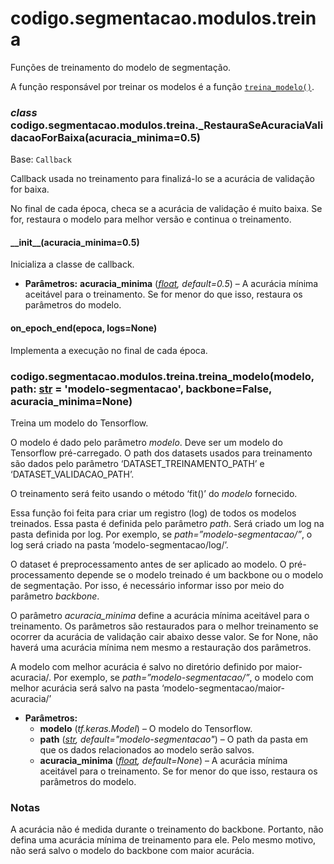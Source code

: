 <a id="module-codigo.segmentacao.modulos.treina"></a>

<a id="codigo-segmentacao-modulos-treina"></a>

# codigo.segmentacao.modulos.treina

Funções de treinamento do modelo de segmentação.

A função responsável por treinar os modelos é a função [`treina_modelo()`](#codigo.segmentacao.modulos.treina.treina_modelo).

<a id="codigo.segmentacao.modulos.treina._RestauraSeAcuraciaValidacaoForBaixa"></a>

### *class* codigo.segmentacao.modulos.treina.\_RestauraSeAcuraciaValidacaoForBaixa(acuracia_minima=0.5)

Base: `Callback`

Callback usada no treinamento para finalizá-lo se a acurácia de validação for baixa.

No final de cada época, checa se a acurácia de validação é muito baixa. Se for, restaura o
modelo para melhor versão e continua o treinamento.

<a id="codigo.segmentacao.modulos.treina._RestauraSeAcuraciaValidacaoForBaixa.__init__"></a>

#### \_\_init_\_(acuracia_minima=0.5)

Inicializa a classe de callback.

* **Parâmetros:**
  **acuracia_minima** ([*float*](https://docs.python.org/3/library/functions.html#float)*,* *default=0.5*) – A acurácia mínima aceitável para o treinamento. Se for menor do que isso, restaura os
  parâmetros do modelo.

<a id="codigo.segmentacao.modulos.treina._RestauraSeAcuraciaValidacaoForBaixa.on_epoch_end"></a>

#### on_epoch_end(epoca, logs=None)

Implementa a execução no final de cada época.

<a id="codigo.segmentacao.modulos.treina.treina_modelo"></a>

### codigo.segmentacao.modulos.treina.treina_modelo(modelo, path: [str](https://docs.python.org/3/library/stdtypes.html#str) = 'modelo-segmentacao', backbone=False, acuracia_minima=None)

Treina um modelo do Tensorflow.

O modelo é dado pelo parâmetro *modelo*. Deve ser um modelo do Tensorflow pré-carregado. O path dos datasets
usados para treinamento são dados pelo parâmetro ‘DATASET_TREINAMENTO_PATH’ e ‘DATASET_VALIDACAO_PATH’.

O treinamento será feito usando o método ‘fit()’ do *modelo* fornecido.

Essa função foi feita para criar um registro (log) de todos os modelos treinados. Essa pasta é definida pelo parâmetro
*path*. Será criado um log na pasta definida por <path>log. Por exemplo, se *path=”modelo-segmentacao/”*, o
log será criado na pasta ‘modelo-segmentacao/log/’.

O dataset é preprocessamento antes de ser aplicado ao modelo. O pré-processamento depende se o modelo
treinado é um backbone ou o modelo de segmentação. Por isso, é necessário informar isso por meio do
parâmetro *backbone*.

O parâmetro *acuracia_minima* define a acurácia mínima aceitável para o treinamento. Os parâmetros são
restaurados para o melhor treinamento se ocorrer da acurácia de validação cair abaixo desse valor. Se
for None, não haverá uma acurácia mínima nem mesmo a restauração dos parâmetros.

A modelo com melhor acurácia é salvo no diretório definido por <path>maior-acuracia/. Por exemplo, se
*path=”modelo-segmentacao/”*, o modelo com melhor acurácia será salvo na pasta
‘modelo-segmentacao/maior-acuracia/’

* **Parâmetros:**
  * **modelo** (*tf.keras.Model*) – O modelo do Tensorflow.
  * **path** ([*str*](https://docs.python.org/3/library/stdtypes.html#str)*,* *default="modelo-segmentacao"*) – O path da pasta em que os dados relacionados ao modelo serão salvos.
  * **acuracia_minima** ([*float*](https://docs.python.org/3/library/functions.html#float)*,* *default=None*) – A acurácia mínima aceitável para o treinamento. Se for menor do que isso, restaura os parâmetros do modelo.

### Notas

A acurácia não é medida durante o treinamento do backbone. Portanto, não defina uma acurácia mínima de
treinamento para ele. Pelo mesmo motivo, não será salvo o modelo do backbone com maior acurácia.
